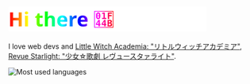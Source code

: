 ### ![Hi there](./greeting.svg)

I love web devs and [Little Witch Academia: "リトルウィッチアカデミア"](http://littlewitchacademia.jp/), [Revue Starlight: "少女☆歌劇 レヴュースタァライト"](https://revuestarlight.com/).


<img align="left" src="https://github-readme-stats.vercel.app/api/top-langs/?username=ygkn&langs_count=10&layout=compact" alt="Most used languages" />
